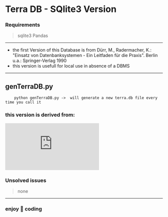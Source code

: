 # Terra DB - SQlite3 Version
### Requirements
 > sqlite3
 > Pandas
---
- the first Version of this Database is from Dürr, M., Radermacher, K.: "Einsatz von Datenbanksystemen - Ein Leitfaden für die Praxis". Berlin u.a.: Springer-Verlag 1990
- this version is usefull for local use in absence of a DBMS

 ---
 ## genTerraDB.py
        python genTerraDB.py ->  will generate a new terra.db file every time you call it

### this version is derived from:
![Original source (MariaDB dump)](https://www.sachsen.schule/~terra/terra2023.sql)


### Unsolved issues
>none
---
### enjoy 🍝 coding

